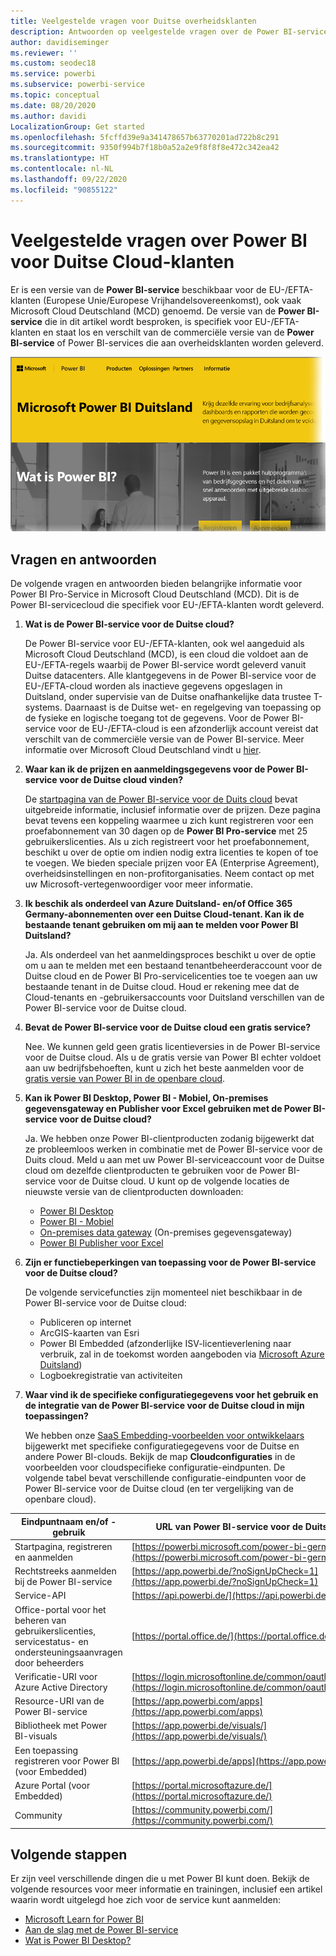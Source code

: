 ```yaml
---
title: Veelgestelde vragen voor Duitse overheidsklanten
description: Antwoorden op veelgestelde vragen over de Power BI-service voor de Duitse overheid voor Duitse overheidsklanten
author: davidiseminger
ms.reviewer: ''
ms.custom: seodec18
ms.service: powerbi
ms.subservice: powerbi-service
ms.topic: conceptual
ms.date: 08/20/2020
ms.author: davidi
LocalizationGroup: Get started
ms.openlocfilehash: 5fcffd39e9a341478657b63770201ad722b8c291
ms.sourcegitcommit: 9350f994b7f18b0a52a2e9f8f8f8e472c342ea42
ms.translationtype: HT
ms.contentlocale: nl-NL
ms.lasthandoff: 09/22/2020
ms.locfileid: "90855122"
---
```

# <a name="frequently-asked-questions-for-power-bi-for-germany-cloud-customers"></a>Veelgestelde vragen over Power BI voor Duitse Cloud-klanten
Er is een versie van de **Power BI-service** beschikbaar voor de EU-/EFTA-klanten (Europese Unie/Europese Vrijhandelsovereenkomst), ook vaak Microsoft Cloud Deutschland (MCD) genoemd. De versie van de **Power BI-service** die in dit artikel wordt besproken, is specifiek voor EU-/EFTA-klanten en staat los en verschilt van de commerciële versie van de **Power BI-service** of Power BI-services die aan overheidsklanten worden geleverd.

![Schermopname van de startpagina van Microsoft Power BI Duitsland.](media/service-govde-faq/govde-faq_01.png)

## <a name="questions-and-answers"></a>Vragen en antwoorden

De volgende vragen en antwoorden bieden belangrijke informatie voor Power BI Pro-Service in Microsoft Cloud Deutschland (MCD). Dit is de Power BI-servicecloud die specifiek voor EU-/EFTA-klanten wordt geleverd.

1. **Wat is de Power BI-service voor de Duitse cloud?**
   
   De Power BI-service voor EU-/EFTA-klanten, ook wel aangeduid als Microsoft Cloud Deutschland (MCD), is een cloud die voldoet aan de EU-/EFTA-regels waarbij de Power BI-service wordt geleverd vanuit Duitse datacenters. Alle klantgegevens in de Power BI-service voor de EU-/EFTA-cloud worden als inactieve gegevens opgeslagen in Duitsland, onder supervisie van de Duitse onafhankelijke data trustee T-systems. Daarnaast is de Duitse wet- en regelgeving van toepassing op de fysieke en logische toegang tot de gegevens. Voor de Power BI-service voor de EU-/EFTA-cloud is een afzonderlijk account vereist dat verschilt van de commerciële versie van de Power BI-service. Meer informatie over Microsoft Cloud Deutschland vindt u [hier](https://www.microsoft.com/trustcenter/cloudservices/nationalcloud).
2. **Waar kan ik de prijzen en aanmeldingsgegevens voor de Power BI-service voor de Duitse cloud vinden?**
   
   De [startpagina van de Power BI-service voor de Duits cloud](https://powerbi.microsoft.com/power-bi-germany/) bevat uitgebreide informatie, inclusief informatie over de prijzen. Deze pagina bevat tevens een koppeling waarmee u zich kunt registreren voor een proefabonnement van 30 dagen op de **Power BI Pro-service** met 25 gebruikerslicenties. Als u zich registreert voor het proefabonnement, beschikt u over de optie om indien nodig extra licenties te kopen of toe te voegen. We bieden speciale prijzen voor EA (Enterprise Agreement), overheidsinstellingen en non-profitorganisaties. Neem contact op met uw Microsoft-vertegenwoordiger voor meer informatie.
3. **Ik beschik als onderdeel van Azure Duitsland- en/of Office 365 Germany-abonnementen over een Duitse Cloud-tenant. Kan ik de bestaande tenant gebruiken om mij aan te melden voor Power BI Duitsland?**
   
   Ja. Als onderdeel van het aanmeldingsproces beschikt u over de optie om u aan te melden met een bestaand tenantbeheerderaccount voor de Duitse cloud en de Power BI Pro-servicelicenties toe te voegen aan uw bestaande tenant in de Duitse cloud. Houd er rekening mee dat de Cloud-tenants en -gebruikersaccounts voor Duitsland verschillen van de Power BI-service voor de Duitse cloud.
4. **Bevat de Power BI-service voor de Duitse cloud een gratis service?**
   
   Nee. We kunnen geld geen gratis licentieversies in de Power BI-service voor de Duitse cloud. Als u de gratis versie van Power BI echter voldoet aan uw bedrijfsbehoeften, kunt u zich het beste aanmelden voor de [gratis versie van Power BI in de openbare cloud](https://powerbi.microsoft.com/get-started/).
5. **Kan ik Power BI Desktop, Power BI - Mobiel, On-premises gegevensgateway en Publisher voor Excel gebruiken met de Power BI-service voor de Duitse cloud?**
   
   Ja. We hebben onze Power BI-clientproducten zodanig bijgewerkt dat ze probleemloos werken in combinatie met de Power BI-service voor de Duits cloud. Meld u aan met uw Power BI-serviceaccount voor de Duitse cloud om dezelfde clientproducten te gebruiken voor de Power BI-service voor de Duitse cloud. U kunt op de volgende locaties de nieuwste versie van de clientproducten downloaden:
   
   * [Power BI Desktop](https://powerbi.microsoft.com/desktop/)
   * [Power BI - Mobiel](https://powerbi.microsoft.com/mobile/)
   * [On-premises data gateway](https://powerbi.microsoft.com/gateway/) (On-premises gegevensgateway)
   * [Power BI Publisher voor Excel](https://powerbi.microsoft.com/excel-dashboard-publisher/)
6. **Zijn er functiebeperkingen van toepassing voor de Power BI-service voor de Duitse cloud?**
   
   De volgende servicefuncties zijn momenteel niet beschikbaar in de Power BI-service voor de Duitse cloud:
   
   * Publiceren op internet
   * ArcGIS-kaarten van Esri
   * Power BI Embedded (afzonderlijke ISV-licentieverlening naar verbruik, zal in de toekomst worden aangeboden via [Microsoft Azure Duitsland](https://azure.microsoft.com/overview/clouds/germany/))
   * Logboekregistratie van activiteiten

7. **Waar vind ik de specifieke configuratiegegevens voor het gebruik en de integratie van de Power BI-service voor de Duitse cloud in mijn toepassingen?**
   
   We hebben onze [SaaS Embedding-voorbeelden voor ontwikkelaars](https://github.com/Microsoft/PowerBI-Developer-Samples) bijgewerkt met specifieke configuratiegegevens voor de Duitse en andere Power BI-clouds. Bekijk de map **Cloudconfiguraties** in de voorbeelden voor cloudspecifieke configuratie-eindpunten. De volgende tabel bevat verschillende configuratie-eindpunten voor de Power BI-service voor de Duitse cloud (en ter vergelijking van de openbare cloud).

| **Eindpuntnaam en/of -gebruik** | **URL van Power BI-service voor de Duitse cloud** | **Equivalente URL in de openbare cloud (ter vergelijking)** |
| --- | --- | --- |
| Startpagina, registreren en aanmelden |[https://powerbi.microsoft.com/power-bi-germany/](https://powerbi.microsoft.com/power-bi-germany/) |[https://powerbi.microsoft.com/](https://powerbi.microsoft.com/) |
| Rechtstreeks aanmelden bij de Power BI-service |[https://app.powerbi.de/?noSignUpCheck=1](https://app.powerbi.de/?noSignUpCheck=1) |[https://app.powerbi.com/?noSignUpCheck=1](https://app.powerbi.com/?noSignUpCheck=1) |
| Service-API |[https://api.powerbi.de/](https://api.powerbi.de/) |[https://api.powerbi.com/](https://api.powerbi.com/) |
| Office-portal voor het beheren van gebruikerslicenties, servicestatus- en ondersteuningsaanvragen door beheerders |[https://portal.office.de/](https://portal.office.de/) |[https://portal.office.com/](https://portal.office.com/) |
| Verificatie-URI voor Azure Active Directory |[https://login.microsoftonline.de/common/oauth2/authorize/](https://login.microsoftonline.de/common/oauth2/authorize/) |[https://login.microsoftonline.com/common/oauth2/authorize/](https://login.microsoftonline.com/common/oauth2/authorize/) |
| Resource-URI van de Power BI-service |[https://app.powerbi.com/apps](https://app.powerbi.com/apps) | |
| Bibliotheek met Power BI-visuals |[https://app.powerbi.de/visuals/](https://app.powerbi.de/visuals/) |[https://app.powerbi.com/visuals/](https://app.powerbi.com/visuals/) |
| Een toepassing registreren voor Power BI (voor Embedded) |[https://app.powerbi.de/apps](https://app.powerbi.de/apps) |[https://app.powerbi.com/apps](https://app.powerbi.com/apps) |
| Azure Portal (voor Embedded) |[https://portal.microsoftazure.de/](https://portal.microsoftazure.de/) |[https://portal.azure.com/](https://portal.azure.com/) |
| Community |[https://community.powerbi.com/](https://community.powerbi.com/) |[https://community.powerbi.com/](https://community.powerbi.com/) |

## <a name="next-steps"></a>Volgende stappen
Er zijn veel verschillende dingen die u met Power BI kunt doen. Bekijk de volgende resources voor meer informatie en trainingen, inclusief een artikel waarin wordt uitgelegd hoe zich voor de service kunt aanmelden:

* [Microsoft Learn for Power BI](/learn/powerplatform/power-bi?WT.mc_id=powerbi_landingpage-docs-link)
* [Aan de slag met de Power BI-service](../fundamentals/service-get-started.md)
* [Wat is Power BI Desktop?](../fundamentals/desktop-what-is-desktop.md)
